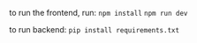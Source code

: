 to run the frontend, run:
`npm install`
`npm run dev`

to run backend:
`pip install requirements.txt`